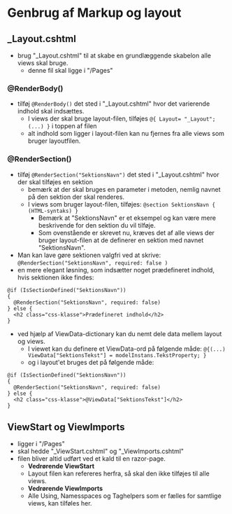 # Genbrug af Markup og layout

## _Layout.cshtml
- brug "_Layout.cshtml" til at skabe en grundlæggende skabelon alle views skal bruge.
  - denne fil skal ligge i "/Pages"
### @RenderBody()
- tilføj ```@RenderBody()``` det sted i "_Layout.cshtml" hvor det varierende indhold skal indsættes.
  - I views der skal bruge layout-filen, tilføjes ```@{ Layout= "_Layout"; (...) }``` i toppen af filen
  - alt indhold som ligger i layout-filen kan nu fjernes fra alle views som bruger layoutfilen.
### @RenderSection()
- tilføj ```@RenderSection("SektionsNavn")``` det sted i "_Layout.cshtml" hvor der skal tilføjes en sektion
  - bemærk at der skal bruges en parameter i metoden, nemlig navnet på den sektion der skal renderes.
  - I views som bruger layout-filen, tilføjes: ```@section SektionsNavn { (HTML-syntaks) }```
    - Bemærk at "SektionsNavn" er et eksempel og kan være mere beskrivende for den sektion du vil tilføje.
    - Som ovenstående er skrevet nu, kræves det af alle views der bruger layout-filen at de definerer en sektion med navnet "SektionsNavn".
- Man kan lave gøre sektionen valgfri ved at skrive: ```@RenderSection("SektionsNavn", required: false )```
- en mere elegant løsning, som indsætter noget prædefineret indhold, hvis sektionen ikke findes:
```
@if (IsSectionDefined("SektionsNavn"))
{
  @RenderSection("SektionsNavn", required: false)
} else {
  <h2 class="css-klasse">Prædefineret indhold</h2>
}
```
- ved hjælp af ViewData-dictionary kan du nemt dele data mellem layout og views.
  - I viewet kan du definere et ViewData-ord på følgende måde: ```@{(...) ViewData["SektionsTekst"] = modelInstans.TekstProperty; } ```
  - og i layout'et bruges det på følgende måde:
```
@if (IsSectionDefined("SektionsNavn"))
{
  @RenderSection("SektionsNavn", required: false)
} else {
  <h2 class="css-klasse">@ViewData["SektionsTekst"]</h2>
}
```
## ViewStart og ViewImports
- ligger i "/Pages"
- skal hedde "_ViewStart.cshtml" og "_ViewImports.cshtml"
- filen bliver altid udført ved et kald til en razor-page.
  - __Vedrørende ViewStart__
  - Layout filen kan refereres herfra, så skal den ikke tilføjes til alle views.
  - __Vedrørende ViewImports__
  - Alle Using, Namesspaces og Taghelpers som er fælles for samtlige views, kan tilføles her.
